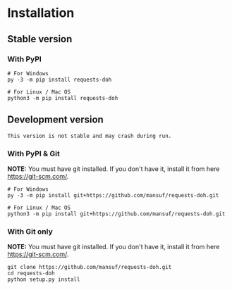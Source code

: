 # Installation

## Stable version

### With PyPI

```shell
# For Windows
py -3 -m pip install requests-doh

# For Linux / Mac OS
python3 -m pip install requests-doh
```

## Development version

```{warning}
This version is not stable and may crash during run.
```

### With PyPI & Git

**NOTE:** You must have git installed. If you don't have it, install it from here https://git-scm.com/.

```shell
# For Windows
py -3 -m pip install git+https://github.com/mansuf/requests-doh.git

# For Linux / Mac OS
python3 -m pip install git+https://github.com/mansuf/requests-doh.git
```

### With Git only

**NOTE:** You must have git installed. If you don't have it, install it from here https://git-scm.com/.

```shell
git clone https://github.com/mansuf/requests-doh.git
cd requests-doh
python setup.py install
```